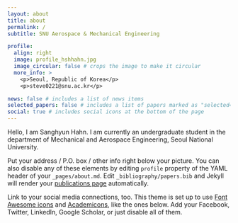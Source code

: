 ```yaml
---
layout: about
title: about
permalink: /
subtitle: SNU Aerospace & Mechanical Engineering

profile:
  align: right
  image: profile_hshhahn.jpg
  image_circular: false # crops the image to make it circular
  more_info: >
    <p>Seoul, Republic of Korea</p>
    <p>steve0221@snu.ac.kr</p>

news: false # includes a list of news items
selected_papers: false # includes a list of papers marked as "selected={true}"
social: true # includes social icons at the bottom of the page
---
```


Hello, I am Sanghyun Hahn. I am currently an undergraduate student in the department of Mechanical and Aerospace Engineering, Seoul National University.

Put your address / P.O. box / other info right below your picture. You can also disable any of these elements by editing `profile` property of the YAML header of your `_pages/about.md`. Edit `_bibliography/papers.bib` and Jekyll will render your [publications page](/al-folio/publications/) automatically.

Link to your social media connections, too. This theme is set up to use [Font Awesome icons](https://fontawesome.com/) and [Academicons](https://jpswalsh.github.io/academicons/), like the ones below. Add your Facebook, Twitter, LinkedIn, Google Scholar, or just disable all of them.

